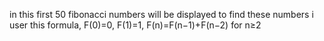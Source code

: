 in this first 50 fibonacci numbers will be displayed
to find these numbers i user this formula,
      F(0)=0,
      F(1)=1,
      F(n)=F(n−1)+F(n−2) for n≥2
